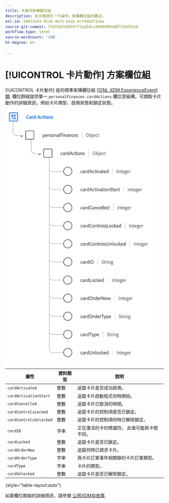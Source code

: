 ```yaml
---
title: 卡操作架構欄位組
description: 本文檔提供「卡操作」架構欄位組的概述。
exl-id: 49851544-9118-4b73-b1d1-4cf49b3f1dee
source-git-commit: f5df893260f0772ad54ccdb00d99ed8f328d35a9
workflow-type: tm+mt
source-wordcount: '190'
ht-degree: 6%

---
```


# [!UICONTROL 卡片動作] 方案欄位組

[!UICONTROL 卡片動作] 是的標準架構欄位組 [[!DNL XDM ExperienceEvent] 類](../../classes/experienceevent.md). 欄位群組提供單一 `personalFinances.cardActions` 欄位至結構，可擷取卡片動作的詳細資訊，例如卡片類型、啟用狀態和鎖定狀態。

![](../../images/field-groups/card-actions.png)

| 屬性 | 資料類型 | 說明 |
| --- | --- | --- |
| `cardActivated` | 整數 | 追蹤卡片是否成功啟用。 |
| `cardActivationStart` | 整數 | 追蹤卡片啟動程式何時開始。 |
| `cardCancelled` | 整數 | 追蹤卡片已取消的時間。 |
| `cardControlsLocked` | 整數 | 追蹤卡片的控制項是否已鎖定。 |
| `cardControlsUnlocked` | 整數 | 追蹤卡片的控制項何時已解除鎖定。 |
| `cardID` | 字串 | 正在激活的卡的標識符。 此值可能與卡號不同。 |
| `cardLocked` | 整數 | 追蹤卡片是否已鎖定。 |
| `cardOrderNew` | 整數 | 追蹤何時已請求卡片。 |
| `cardOrderType` | 字串 | 與卡片訂單事件相關聯的卡片訂單類型。 |
| `cardType` | 字串 | 卡片的類型。 |
| `cardUnlocked` | 整數 | 追蹤卡片是否已解除鎖定。 |

{style="table-layout:auto"}

如需欄位群組的詳細資訊，請參閱 [公用XDM存放庫](https://github.com/adobe/xdm/blob/master/docs/reference/fieldgroups/experience-event/experienceevent-card-actions.schema.json).
